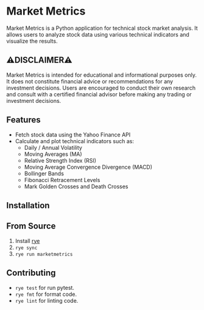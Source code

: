 # Market Metrics

Market Metrics is a Python application for technical stock market analysis. It allows users to analyze stock data using various technical indicators and visualize the results.

## ⚠️DISCLAIMER⚠️

Market Metrics is intended for educational and informational purposes only. It does not constitute financial advice or recommendations for any investment decisions. Users are encouraged to conduct their own research and consult with a certified financial advisor before making any trading or investment decisions.

## Features

- Fetch stock data using the Yahoo Finance API
- Calculate and plot technical indicators such as:
  - Daily / Annual Volatility
  - Moving Averages (MA)
  - Relative Strength Index (RSI)
  - Moving Average Convergence Divergence (MACD)
  - Bollinger Bands
  - Fibonacci Retracement Levels
  - Mark Golden Crosses and Death Crosses

## Installation

## From Source

1. Install [rye](https://rye.astral.sh/guide/installation/)
2. `rye sync`
3. `rye run marketmetrics`

## Contributing

- `rye test` for run pytest.
- `rye fmt` for format code.
- `rye lint` for linting code.
